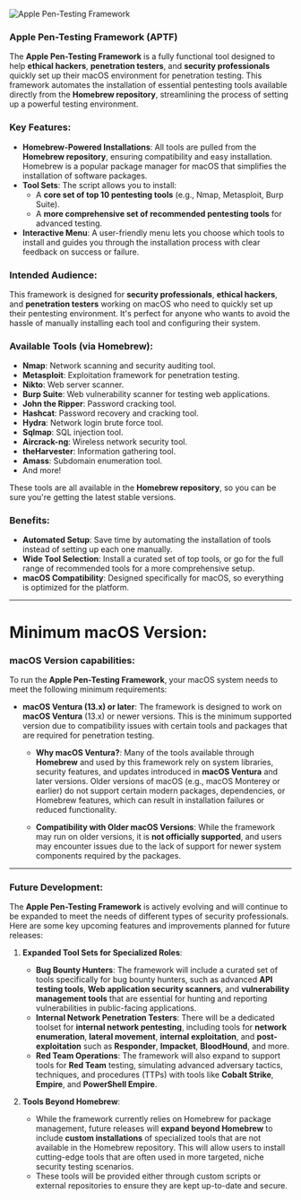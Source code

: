 ![Apple Pen-Testing Framework](https://i.ibb.co/GpqKkwj/image-removebg-preview.png)


### Apple Pen-Testing Framework (APTF)

The **Apple Pen-Testing Framework** is a fully functional tool designed to help **ethical hackers**, **penetration testers**, and **security professionals** quickly set up their macOS environment for penetration testing. This framework automates the installation of essential pentesting tools available directly from the **Homebrew repository**, streamlining the process of setting up a powerful testing environment.

### Key Features:
- **Homebrew-Powered Installations**: All tools are pulled from the **Homebrew repository**, ensuring compatibility and easy installation. Homebrew is a popular package manager for macOS that simplifies the installation of software packages.
- **Tool Sets**: The script allows you to install:
  - A **core set of top 10 pentesting tools** (e.g., Nmap, Metasploit, Burp Suite).
  - A **more comprehensive set of recommended pentesting tools** for advanced testing.
- **Interactive Menu**: A user-friendly menu lets you choose which tools to install and guides you through the installation process with clear feedback on success or failure.

### Intended Audience:
This framework is designed for **security professionals**, **ethical hackers**, and **penetration testers** working on macOS who need to quickly set up their pentesting environment. It's perfect for anyone who wants to avoid the hassle of manually installing each tool and configuring their system.

### Available Tools (via Homebrew):
- **Nmap**: Network scanning and security auditing tool.
- **Metasploit**: Exploitation framework for penetration testing.
- **Nikto**: Web server scanner.
- **Burp Suite**: Web vulnerability scanner for testing web applications.
- **John the Ripper**: Password cracking tool.
- **Hashcat**: Password recovery and cracking tool.
- **Hydra**: Network login brute force tool.
- **Sqlmap**: SQL injection tool.
- **Aircrack-ng**: Wireless network security tool.
- **theHarvester**: Information gathering tool.
- **Amass**: Subdomain enumeration tool.
- And more!

These tools are all available in the **Homebrew repository**, so you can be sure you're getting the latest stable versions.

### Benefits:
- **Automated Setup**: Save time by automating the installation of tools instead of setting up each one manually.
- **Wide Tool Selection**: Install a curated set of top tools, or go for the full range of recommended tools for a more comprehensive setup.
- **macOS Compatibility**: Designed specifically for macOS, so everything is optimized for the platform.

---

# Minimum macOS Version:


### macOS Version capabilities:
To run the **Apple Pen-Testing Framework**, your macOS system needs to meet the following minimum requirements:

- **macOS Ventura (13.x) or later**: The framework is designed to work on **macOS Ventura** (13.x) or newer versions. This is the minimum supported version due to compatibility issues with certain tools and packages that are required for penetration testing.

  - **Why macOS Ventura?**: Many of the tools available through **Homebrew** and used by this framework rely on system libraries, security features, and updates introduced in **macOS Ventura** and later versions. Older versions of macOS (e.g., macOS Monterey or earlier) do not support certain modern packages, dependencies, or Homebrew features, which can result in installation failures or reduced functionality.

  - **Compatibility with Older macOS Versions**: While the framework may run on older versions, it is **not officially supported**, and users may encounter issues due to the lack of support for newer system components required by the packages.
 
---

### Future Development:

The **Apple Pen-Testing Framework** is actively evolving and will continue to be expanded to meet the needs of different types of security professionals. Here are some key upcoming features and improvements planned for future releases:

1. **Expanded Tool Sets for Specialized Roles**:
   - **Bug Bounty Hunters**: The framework will include a curated set of tools specifically for bug bounty hunters, such as advanced **API testing tools**, **Web application security scanners**, and **vulnerability management tools** that are essential for hunting and reporting vulnerabilities in public-facing applications.
   - **Internal Network Penetration Testers**: There will be a dedicated toolset for **internal network pentesting**, including tools for **network enumeration**, **lateral movement**, **internal exploitation**, and **post-exploitation** such as **Responder**, **Impacket**, **BloodHound**, and more.
   - **Red Team Operations**: The framework will also expand to support tools for **Red Team** testing, simulating advanced adversary tactics, techniques, and procedures (TTPs) with tools like **Cobalt Strike**, **Empire**, and **PowerShell Empire**.

2. **Tools Beyond Homebrew**:
   - While the framework currently relies on Homebrew for package management, future releases will **expand beyond Homebrew** to include **custom installations** of specialized tools that are not available in the Homebrew repository. This will allow users to install cutting-edge tools that are often used in more targeted, niche security testing scenarios.
   - These tools will be provided either through custom scripts or external repositories to ensure they are kept up-to-date and secure.
 
  
